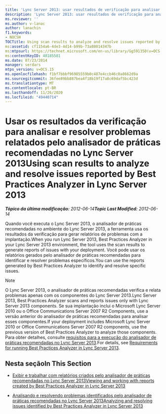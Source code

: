 ```yaml
---
title: 'Lync Server 2013: usar resultados de verificação para analisar e solucionar problemas relatados pelo analisador de práticas recomendadas'
description: 'Lync Server 2013: usar resultados de verificação para analisar e solucionar problemas relatados pelo analisador de práticas recomendadas.'
ms.reviewer: ''
ms.author: v-lanac
author: lanachin
f1.keywords:
- NOCSH
TOCTitle: Using scan results to analyze and resolve issues reported by Best Practices Analyzer
ms:assetid: cf1154a6-4de3-4d14-b99b-73a88014347b
ms:mtpsurl: https://technet.microsoft.com/en-us/library/Gg591350(v=OCS.15)
ms:contentKeyID: 48185581
ms.date: 07/23/2014
manager: serdars
mtps_version: v=OCS.15
ms.openlocfilehash: f1bf7bbbf96985559b0c487e4ccb46c0a8662d9a
ms.sourcegitcommit: 36fee89bb887bea4f18b19f17a8c69daf5bc423d
ms.translationtype: MT
ms.contentlocale: pt-BR
ms.lasthandoff: 11/26/2020
ms.locfileid: "49440714"
---
```

# <a name="using-scan-results-to-analyze-and-resolve-issues-reported-by-best-practices-analyzer-in-lync-server-2013"></a><span data-ttu-id="ed4b9-103">Usar os resultados da verificação para analisar e resolver problemas relatados pelo analisador de práticas recomendadas no Lync Server 2013</span><span class="sxs-lookup"><span data-stu-id="ed4b9-103">Using scan results to analyze and resolve issues reported by Best Practices Analyzer in Lync Server 2013</span></span>

<div data-xmlns="http://www.w3.org/1999/xhtml">

<div class="topic" data-xmlns="http://www.w3.org/1999/xhtml" data-msxsl="urn:schemas-microsoft-com:xslt" data-cs="https://msdn.microsoft.com/">

<div data-asp="https://msdn2.microsoft.com/asp">



</div>

<div id="mainSection">

<div id="mainBody"><span data-ttu-id="ed4b9-104">

<span> </span></span><span class="sxs-lookup"><span data-stu-id="ed4b9-104">

<span> </span></span></span>

<span data-ttu-id="ed4b9-105">_**Tópico da última modificação:** 2012-06-14_</span><span class="sxs-lookup"><span data-stu-id="ed4b9-105">_**Topic Last Modified:** 2012-06-14_</span></span>

<span data-ttu-id="ed4b9-106">Quando você executa o Lync Server 2013, o analisador de práticas recomendadas no ambiente do Lync Server 2013, a ferramenta usa os resultados da verificação para gerar relatórios de problemas com a implantação.</span><span class="sxs-lookup"><span data-stu-id="ed4b9-106">When you run Lync Server 2013, Best Practices Analyzer in your Lync Server 2013 environment, the tool uses the scan results to generate reports of issues with your deployment.</span></span> <span data-ttu-id="ed4b9-107">Você pode usar os relatórios gerados pelo analisador de práticas recomendadas para identificar e resolver problemas específicos.</span><span class="sxs-lookup"><span data-stu-id="ed4b9-107">You can use the reports generated by Best Practices Analyzer to identify and resolve specific issues.</span></span>

<div>


> [!NOTE]  
> <span data-ttu-id="ed4b9-108">O Lync Server 2013, o analisador de práticas recomendadas verifica e relata problemas apenas com os componentes do Lync Server 2013.</span><span class="sxs-lookup"><span data-stu-id="ed4b9-108">Lync Server 2013, Best Practices Analyzer scans and reports issues only with Lync Server 2013 components.</span></span> <span data-ttu-id="ed4b9-109">Se sua implantação inclui o Microsoft Lync Server 2010 ou o Office Communications Server 2007 R2 Components, use a versão anterior do analisador de práticas recomendadas para analisar esses componentes.</span><span class="sxs-lookup"><span data-stu-id="ed4b9-109">If your deployment includes Microsoft Lync Server 2010 or Office Communications Server 2007 R2 components, use the previous version of Best Practices Analyzer to analyze those components.</span></span> <span data-ttu-id="ed4b9-110">Para obter detalhes, consulte <A href="lync-server-2013-requirements-for-running-best-practices-analyzer.md">requisitos para a execução do analisador de práticas recomendadas no Lync Server 2013</A>.</span><span class="sxs-lookup"><span data-stu-id="ed4b9-110">For details, see <A href="lync-server-2013-requirements-for-running-best-practices-analyzer.md">Requirements for running Best Practices Analyzer in Lync Server 2013</A>.</span></span>



</div>

<div>

## <a name="in-this-section"></a><span data-ttu-id="ed4b9-111">Nesta seção</span><span class="sxs-lookup"><span data-stu-id="ed4b9-111">In This Section</span></span>

  - [<span data-ttu-id="ed4b9-112">Exibir e trabalhar com relatórios criados pelo analisador de práticas recomendadas no Lync Server 2013</span><span class="sxs-lookup"><span data-stu-id="ed4b9-112">Viewing and working with reports created by Best Practices Analyzer in Lync Server 2013</span></span>](lync-server-2013-viewing-and-working-with-reports-created-by-best-practices-analyzer.md)

  - [<span data-ttu-id="ed4b9-113">Analisando e resolvendo problemas identificados pelo analisador de práticas recomendadas no Lync Server 2013</span><span class="sxs-lookup"><span data-stu-id="ed4b9-113">Analyzing and resolving issues identified by Best Practices Analyzer in Lync Server 2013</span></span>](lync-server-2013-analyzing-and-resolving-issues-identified-by-best-practices-analyzer.md)

<span data-ttu-id="ed4b9-114"></div>

</div>

<span> </span>

</div>

</div>

</span><span class="sxs-lookup"><span data-stu-id="ed4b9-114"></div>

</div>

<span> </span>

</div>

</div>

</span></span></div>

